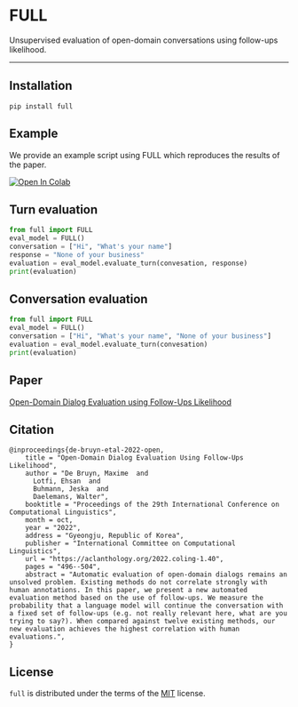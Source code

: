 # FULL

Unsupervised evaluation of open-domain conversations using follow-ups likelihood.

-----

## Installation

```console
pip install full
```

## Example
We provide an example script using FULL which reproduces the results of the paper.

[![Open In Colab](https://colab.research.google.com/assets/colab-badge.svg)](https://colab.research.google.com/github/maximedb/full/blob/master/examples/results_reproduction.ipynb)

## Turn evaluation

```python
from full import FULL
eval_model = FULL()
conversation = ["Hi", "What's your name"]
response = "None of your business"
evaluation = eval_model.evaluate_turn(convesation, response)
print(evaluation)
```

## Conversation evaluation

```python
from full import FULL
eval_model = FULL()
conversation = ["Hi", "What's your name", "None of your business"]
evaluation = eval_model.evaluate_turn(convesation)
print(evaluation)
```

## Paper
[Open-Domain Dialog Evaluation using Follow-Ups Likelihood](https://aclanthology.org/2022.coling-1.40/)

## Citation
```
@inproceedings{de-bruyn-etal-2022-open,
    title = "Open-Domain Dialog Evaluation Using Follow-Ups Likelihood",
    author = "De Bruyn, Maxime  and
      Lotfi, Ehsan  and
      Buhmann, Jeska  and
      Daelemans, Walter",
    booktitle = "Proceedings of the 29th International Conference on Computational Linguistics",
    month = oct,
    year = "2022",
    address = "Gyeongju, Republic of Korea",
    publisher = "International Committee on Computational Linguistics",
    url = "https://aclanthology.org/2022.coling-1.40",
    pages = "496--504",
    abstract = "Automatic evaluation of open-domain dialogs remains an unsolved problem. Existing methods do not correlate strongly with human annotations. In this paper, we present a new automated evaluation method based on the use of follow-ups. We measure the probability that a language model will continue the conversation with a fixed set of follow-ups (e.g. not really relevant here, what are you trying to say?). When compared against twelve existing methods, our new evaluation achieves the highest correlation with human evaluations.",
}
```

## License

`full` is distributed under the terms of the [MIT](https://spdx.org/licenses/MIT.html) license.
